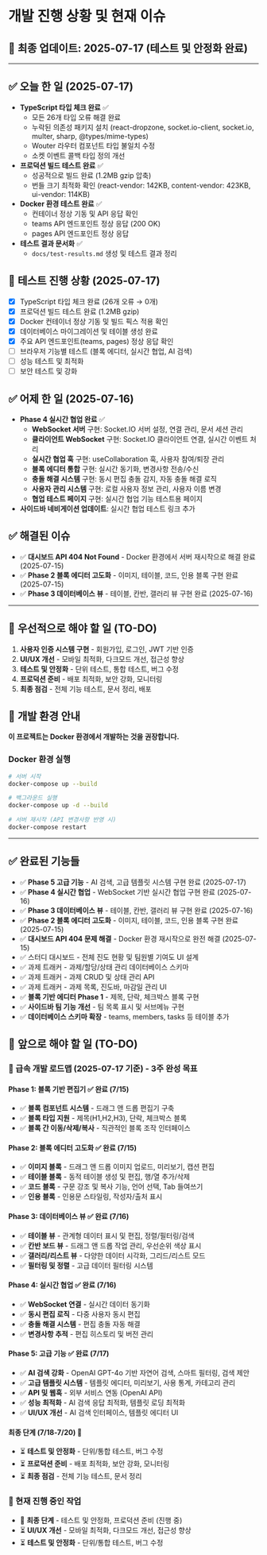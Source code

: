 # 개발 진행 상황 및 현재 이슈

## 📅 최종 업데이트: 2025-07-17 (테스트 및 안정화 완료)

---

## ✅ 오늘 한 일 (2025-07-17)

- **TypeScript 타입 체크 완료** ✅
  - 모든 26개 타입 오류 해결 완료
  - 누락된 의존성 패키지 설치 (react-dropzone, socket.io-client, socket.io, multer, sharp, @types/mime-types)
  - Wouter 라우터 컴포넌트 타입 불일치 수정
  - 소켓 이벤트 콜백 타입 정의 개선
- **프로덕션 빌드 테스트 완료** ✅
  - 성공적으로 빌드 완료 (1.2MB gzip 압축)
  - 번들 크기 최적화 확인 (react-vendor: 142KB, content-vendor: 423KB, ui-vendor: 114KB)
- **Docker 환경 테스트 완료** ✅
  - 컨테이너 정상 기동 및 API 응답 확인
  - teams API 엔드포인트 정상 응답 (200 OK)
  - pages API 엔드포인트 정상 응답
- **테스트 결과 문서화** ✅
  - `docs/test-results.md` 생성 및 테스트 결과 정리

## 🧪 테스트 진행 상황 (2025-07-17)

- [x] TypeScript 타입 체크 완료 (26개 오류 → 0개)
- [x] 프로덕션 빌드 테스트 완료 (1.2MB gzip)
- [x] Docker 컨테이너 정상 기동 및 빌드 픽스 적용 확인
- [x] 데이터베이스 마이그레이션 및 테이블 생성 완료
- [x] 주요 API 엔드포인트(teams, pages) 정상 응답 확인
- [ ] 브라우저 기능별 테스트 (블록 에디터, 실시간 협업, AI 검색)
- [ ] 성능 테스트 및 최적화
- [ ] 보안 테스트 및 강화

## ✅ 어제 한 일 (2025-07-16)

- **Phase 4 실시간 협업 완료** ✅
  - **WebSocket 서버** 구현: Socket.IO 서버 설정, 연결 관리, 문서 세션 관리
  - **클라이언트 WebSocket** 구현: Socket.IO 클라이언트 연결, 실시간 이벤트 처리
  - **실시간 협업 훅** 구현: useCollaboration 훅, 사용자 참여/퇴장 관리
  - **블록 에디터 통합** 구현: 실시간 동기화, 변경사항 전송/수신
  - **충돌 해결 시스템** 구현: 동시 편집 충돌 감지, 자동 충돌 해결 로직
  - **사용자 관리 시스템** 구현: 로컬 사용자 정보 관리, 사용자 이름 변경
  - **협업 테스트 페이지** 구현: 실시간 협업 기능 테스트용 페이지
- **사이드바 네비게이션 업데이트**: 실시간 협업 테스트 링크 추가

## ✅ 해결된 이슈

- ✅ **대시보드 API 404 Not Found** - Docker 환경에서 서버 재시작으로 해결 완료 (2025-07-15)
- ✅ **Phase 2 블록 에디터 고도화** - 이미지, 테이블, 코드, 인용 블록 구현 완료 (2025-07-15)
- ✅ **Phase 3 데이터베이스 뷰** - 테이블, 칸반, 갤러리 뷰 구현 완료 (2025-07-16)

---

## 📝 우선적으로 해야 할 일 (TO-DO)

1. **사용자 인증 시스템 구현** - 회원가입, 로그인, JWT 기반 인증
2. **UI/UX 개선** - 모바일 최적화, 다크모드 개선, 접근성 향상
3. **테스트 및 안정화** - 단위 테스트, 통합 테스트, 버그 수정
4. **프로덕션 준비** - 배포 최적화, 보안 강화, 모니터링
5. **최종 점검** - 전체 기능 테스트, 문서 정리, 배포

## 🐳 개발 환경 안내

**이 프로젝트는 Docker 환경에서 개발하는 것을 권장합니다.**

### Docker 환경 실행
```bash
# 서버 시작
docker-compose up --build

# 백그라운드 실행
docker-compose up -d --build

# 서버 재시작 (API 변경사항 반영 시)
docker-compose restart
``` 
-------------------------------------------------------------------------
## ✅ 완료된 기능들

- ✅ **Phase 5 고급 기능** - AI 검색, 고급 템플릿 시스템 구현 완료 (2025-07-17)
- ✅ **Phase 4 실시간 협업** - WebSocket 기반 실시간 협업 구현 완료 (2025-07-16)
- ✅ **Phase 3 데이터베이스 뷰** - 테이블, 칸반, 갤러리 뷰 구현 완료 (2025-07-16)
- ✅ **Phase 2 블록 에디터 고도화** - 이미지, 테이블, 코드, 인용 블록 구현 완료 (2025-07-15)
- ✅ **대시보드 API 404 문제 해결** - Docker 환경 재시작으로 완전 해결 (2025-07-15)
- ✅ 스터디 대시보드 - 전체 진도 현황 및 팀원별 기여도 UI 설계
- ✅ 과제 트래커 - 과제/할당/상태 관리 데이터베이스 스키마
- ✅ 과제 트래커 - 과제 CRUD 및 상태 관리 API
- ✅ 과제 트래커 - 과제 목록, 진도바, 마감일 관리 UI
- ✅ **블록 기반 에디터 Phase 1** - 제목, 단락, 체크박스 블록 구현
- ✅ **사이드바 팀 기능 개선** - 팀 목록 표시 및 서브메뉴 구현
- ✅ **데이터베이스 스키마 확장** - teams, members, tasks 등 테이블 추가

## 📝 앞으로 해야 할 일 (TO-DO)

### 🚀 급속 개발 로드맵 (2025-07-17 기준) - 3주 완성 목표

#### Phase 1: 블록 기반 편집기 ✅ 완료 (7/15)
- ✅ **블록 컴포넌트 시스템** - 드래그 앤 드롭 편집기 구축
- ✅ **블록 타입 지원** - 제목(H1,H2,H3), 단락, 체크박스 블록
- ✅ **블록 간 이동/삭제/복사** - 직관적인 블록 조작 인터페이스

#### Phase 2: 블록 에디터 고도화 ✅ 완료 (7/15)
- ✅ **이미지 블록** - 드래그 앤 드롭 이미지 업로드, 미리보기, 캡션 편집
- ✅ **테이블 블록** - 동적 테이블 생성 및 편집, 행/열 추가/삭제
- ✅ **코드 블록** - 구문 강조 및 복사 기능, 언어 선택, Tab 들여쓰기
- ✅ **인용 블록** - 인용문 스타일링, 작성자/출처 표시

#### Phase 3: 데이터베이스 뷰 ✅ 완료 (7/16)
- ✅ **테이블 뷰** - 관계형 데이터 표시 및 편집, 정렬/필터링/검색
- ✅ **칸반 보드 뷰** - 드래그 앤 드롭 작업 관리, 우선순위 색상 표시
- ✅ **갤러리/리스트 뷰** - 다양한 데이터 시각화, 그리드/리스트 모드
- ✅ **필터링 및 정렬** - 고급 데이터 필터링 시스템

#### Phase 4: 실시간 협업 ✅ 완료 (7/16)
- ✅ **WebSocket 연결** - 실시간 데이터 동기화
- ✅ **동시 편집 로직** - 다중 사용자 동시 편집
- ✅ **충돌 해결 시스템** - 편집 충돌 자동 해결
- ✅ **변경사항 추적** - 편집 히스토리 및 버전 관리

#### Phase 5: 고급 기능 ✅ 완료 (7/17)
- ✅ **AI 검색 강화** - OpenAI GPT-4o 기반 자연어 검색, 스마트 필터링, 검색 제안
- ✅ **고급 템플릿 시스템** - 템플릿 에디터, 미리보기, 사용 통계, 카테고리 관리
- ✅ **API 및 웹훅** - 외부 서비스 연동 (OpenAI API)
- ✅ **성능 최적화** - AI 검색 응답 최적화, 템플릿 로딩 최적화
- ✅ **UI/UX 개선** - AI 검색 인터페이스, 템플릿 에디터 UI

#### 최종 단계 (7/18-7/20) 🎯
- ⏳ **테스트 및 안정화** - 단위/통합 테스트, 버그 수정
- ⏳ **프로덕션 준비** - 배포 최적화, 보안 강화, 모니터링
- ⏳ **최종 점검** - 전체 기능 테스트, 문서 정리

### 🔄 현재 진행 중인 작업
- 🔄 **최종 단계** - 테스트 및 안정화, 프로덕션 준비 (진행 중)
- ⏳ **UI/UX 개선** - 모바일 최적화, 다크모드 개선, 접근성 향상
- ⏳ **테스트 및 안정화** - 단위/통합 테스트, 버그 수정